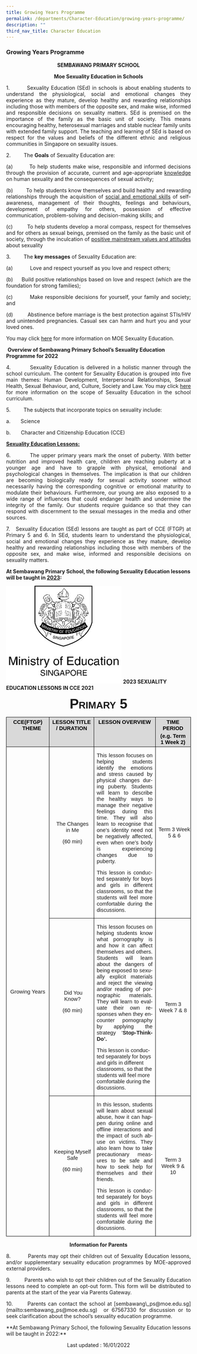 ```yaml
---
title: Growing Years Programme
permalink: /departments/Character-Education/growing-years-programme/
description: ""
third_nav_title: Character Education
---
```

### Growing Years Programme

<p align="center"><b>SEMBAWANG PRIMARY SCHOOL</b></p>

<p align="center"><b>Moe Sexuality Education in Schools</b></p>

         

<p align = "justify">1.         Sexuality Education (SEd) in schools is about enabling students to understand the physiological, social and emotional changes they experience as they mature, develop healthy and rewarding relationships including those with members of the opposite sex, and make wise, informed and responsible decisions on sexuality matters. SEd is premised on the importance of the family as the basic unit of society. This means encouraging healthy, heterosexual marriages and stable nuclear family units with extended family support. The teaching and learning of SEd is based on respect for the values and beliefs of the different ethnic and religious communities in Singapore on sexuality issues.</p>

2.                  The **Goals** of Sexuality Education are:

<p align = "justify">(a)        To help students make wise, responsible and informed decisions through the provision of accurate, current and age-appropriate <u>knowledge</u> on human sexuality and the consequences of sexual activity;</p>

<p align = "justify">(b)        To help students know themselves and build healthy and rewarding relationships through the acquisition of <u>social and emotional skills</u> of self-awareness, management of their thoughts, feelings and behaviours, development of empathy for others, possession of effective communication, problem-solving and decision-making skills; and</p>

<p align = "justify">(c)         To help students develop a moral compass, respect for themselves and for others as sexual beings, premised on the family as the basic unit of society, through the inculcation of <u>positive mainstream values and attitudes</u> about sexuality</p>

3.         The <b>key messages</b> of Sexuality Education are: 

<p align = "justify">(a)            Love and respect yourself as you love and respect others;</P>

<p align = "justify">(b)     Build positive relationships based on love and respect (which are the foundation for strong families);</P>

<p align = "justify">(c)         Make responsible decisions for yourself, your family and society; and</P>

<p align = "justify">(d)         Abstinence before marriage is the best protection against STIs/HIV and unintended pregnancies. Casual sex can harm and hurt you and your loved ones.</P>

You may click [here](https://go.gov.sg/moe-sexuality-education) for more information on MOE Sexuality Education.

 **Overview of Sembawang Primary School’s Sexuality Education Programme for 2022**

<p align = "justify">4.         Sexuality Education is delivered in a holistic manner through the school curriculum. The content for Sexuality Education is grouped into five main themes: Human Development, Interpersonal Relationships, Sexual Health, Sexual Behaviour, and, Culture, Society and Law. You may click <a href = "https://go.gov.sg/moe-sexuality-education-scope">here</a>
for more information on the scope of Sexuality Education in the school curriculum.</P>

<p align = "justify">5.         The subjects that incorporate topics on sexuality include:</P>

a.       Science

b.       Character and Citizenship Education (CCE)

 <b><u>Sexuality Education Lessons:</u></b> 

<p align = "justify">6.         The upper primary years mark the onset of puberty. With better nutrition and improved health care, children are reaching puberty at a younger age and have to grapple with physical, emotional and psychological changes in themselves. The implication is that our children are becoming biologically ready for sexual activity sooner without necessarily having the corresponding cognitive or emotional maturity to modulate their behaviours. Furthermore, our young are also exposed to a wide range of influences that could endanger health and undermine the integrity of the family. Our students require guidance so that they can respond with discernment to the sexual messages in the media and other sources. </P>

  

<p align = "justify">7.      Sexuality Education (SEd) lessons are taught as part of CCE (FTGP) at Primary 5 and 6. In SEd, students learn to understand the physiological, social and emotional changes they experience as they mature, develop healthy and rewarding relationships including those with members of the opposite sex, and make wise, informed and responsible decisions on sexuality matters. </P>

<b>At Sembawang Primary School, the following Sexuality Education lessons will be taught in <u>2023</u>:</b>


![](/images/MOE%20Logo%20Black%20and%20White.jpg)
<b>2023 SEXUALITY EDUCATION LESSONS IN CCE 2021 </b>

<p class=MsoNormal align=center style='text-align:center'><b><span lang=EN-GB
style='font-size:28.0pt;font-family:"Arial",sans-serif;font-variant:small-caps'>Primary
5</span></b></p>

<div align=center>

<table class=MsoNormalTable border=1 cellspacing=0 cellpadding=0 width=1039
 style='border-collapse:collapse;mso-table-layout-alt:fixed;border:none;
 mso-border-alt:solid windowtext .5pt;mso-yfti-tbllook:480;mso-padding-alt:
 0cm 5.4pt 0cm 5.4pt;mso-border-insideh:.5pt solid windowtext;mso-border-insidev:
 .5pt solid windowtext'>
 <thead>
  <tr style='mso-yfti-irow:0;mso-yfti-firstrow:yes'>
   <td width=189 valign=top style='width:141.5pt;border:solid black 1.0pt;
   mso-border-alt:solid black .5pt;background:#D9D9D9;padding:0cm 5.4pt 0cm 5.4pt'>
   <p class=MsoNormal align=center style='margin-top:3.0pt;margin-right:0cm;
   margin-bottom:3.0pt;margin-left:15.8pt;text-align:center;text-indent:-15.8pt'><b><span
   lang=EN-GB style='font-size:11.0pt;font-family:"Arial",sans-serif;
   color:black'>CCE(FTGP) THEME</span></b></p>
   </td>
   <td width=227 valign=top style='width:6.0cm;border:solid black 1.0pt;
   border-left:none;mso-border-left-alt:solid black .5pt;mso-border-alt:solid black .5pt;
   background:#D9D9D9;padding:0cm 5.4pt 0cm 5.4pt'>
   <p class=MsoNormal align=center style='margin-top:3.0pt;margin-right:0cm;
   margin-bottom:3.0pt;margin-left:0cm;text-align:center'><b><span lang=EN-GB
   style='font-size:11.0pt;font-family:"Arial",sans-serif;color:black'>LESSON
   TITLE / DURATION</span></b></p>
   </td>
   <td width=444 valign=top style='width:333.15pt;border:solid black 1.0pt;
   border-left:none;mso-border-left-alt:solid black .5pt;mso-border-alt:solid black .5pt;
   background:#D9D9D9;padding:0cm 5.4pt 0cm 5.4pt'>
   <p class=MsoNormal align=center style='margin-top:3.0pt;margin-right:0cm;
   margin-bottom:3.0pt;margin-left:0cm;text-align:center'><b><span lang=EN-GB
   style='font-size:11.0pt;font-family:"Arial",sans-serif;color:black;
   text-transform:uppercase'>Lesson OVERVIEW</span></b><b><span lang=EN-GB
   style='font-size:11.0pt;font-family:"Arial",sans-serif;color:black'></span></b></p>
   </td>
   <td width=180 style='width:134.65pt;border:solid black 1.0pt;border-left:
   none;mso-border-left-alt:solid black .5pt;mso-border-alt:solid black .5pt;
   background:#D9D9D9;padding:0cm 5.4pt 0cm 5.4pt'>
   <p class=MsoNormal align=center style='margin-top:3.0pt;margin-right:0cm;
   margin-bottom:3.0pt;margin-left:0cm;text-align:center'><b><span lang=EN-GB
   style='font-size:11.0pt;font-family:"Arial",sans-serif;color:black'>TIME
   PERIOD </span></b></p>
   <p class=MsoNormal align=center style='margin-top:3.0pt;margin-right:0cm;
   margin-bottom:3.0pt;margin-left:0cm;text-align:center'><b><span lang=EN-GB
   style='font-size:11.0pt;font-family:"Arial",sans-serif;color:black'>(<span
   class=GramE>e.g.</span> Term 1 Week 2)<span style='text-transform:uppercase'></span></span></b></p>
   </td>
  </tr>
 </thead>
 <tr style='mso-yfti-irow:1;height:143.95pt'>
  <td width=189 rowspan=3 style='width:141.5pt;border:solid windowtext 1.0pt;
  border-top:none;mso-border-top-alt:solid black .5pt;mso-border-alt:solid windowtext .5pt;
  mso-border-top-alt:solid black .5pt;padding:0cm 5.4pt 0cm 5.4pt;height:143.95pt'>
  <p class=MsoNormal align=center style='text-align:center'><span lang=EN-GB
  style='font-size:11.0pt;font-family:"Arial",sans-serif'>Growing Years</span></p>
  </td>
  <td width=227 style='width:6.0cm;border-top:none;border-left:none;border-bottom:
  solid windowtext 1.0pt;border-right:solid windowtext 1.0pt;mso-border-top-alt:
  solid black .5pt;mso-border-left-alt:solid windowtext .5pt;mso-border-alt:
  solid windowtext .5pt;mso-border-top-alt:solid black .5pt;padding:0cm 5.4pt 0cm 5.4pt;
  height:143.95pt'>
  <p class=MsoNormal align=center style='margin-left:3.6pt;text-align:center'><span
  lang=EN-GB style='font-size:11.0pt;font-family:"Arial",sans-serif'>The
  Changes in Me</span></p>
  <p class=MsoNormal align=center style='margin-left:3.6pt;text-align:center'><span
  lang=EN-GB style='font-size:11.0pt;font-family:"Arial",sans-serif'>(60 min)</span></p>
  </td>
  <td width=444 style='width:333.15pt;border-top:none;border-left:none;
  border-bottom:solid windowtext 1.0pt;border-right:solid windowtext 1.0pt;
  mso-border-top-alt:solid black .5pt;mso-border-left-alt:solid windowtext .5pt;
  mso-border-alt:solid windowtext .5pt;mso-border-top-alt:solid black .5pt;
  padding:0cm 5.4pt 0cm 5.4pt;height:143.95pt'>
  <p style='text-align:justify;text-justify:inter-ideograph'><span lang=EN-GB
  style='font-size:11.0pt;font-family:"Arial",sans-serif'>This lesson focuses
  on helping students identify the emotions and stress caused by physical
  changes during puberty. Students will learn to describe the healthy ways to
  manage their negative feelings during this time. They will also learn to
  recognise that one’s identity <span class=GramE>need</span> not be negatively
  affected, even when one’s body is experiencing changes due to puberty. </span></p>
  <p style='text-align:justify;text-justify:inter-ideograph'><span lang=EN-GB
  style='font-size:11.0pt;font-family:"Arial",sans-serif'>This lesson is
  conducted separately for boys and girls in different classrooms, so that the
  students will feel more comfortable during the discussions.</span></p>
  </td>
  <td width=180 style='width:134.65pt;border-top:none;border-left:none;
  border-bottom:solid windowtext 1.0pt;border-right:solid windowtext 1.0pt;
  mso-border-top-alt:solid black .5pt;mso-border-left-alt:solid windowtext .5pt;
  mso-border-alt:solid windowtext .5pt;mso-border-top-alt:solid black .5pt;
  padding:0cm 5.4pt 0cm 5.4pt;height:143.95pt'>
  <p align=center style='margin-right:-5.2pt;text-align:center'><span
  lang=EN-GB style='font-size:11.0pt;font-family:"Arial",sans-serif'>Term 3
  Week 5 &amp; 6</span></p>
  </td>
 </tr>
 <tr style='mso-yfti-irow:2;height:48.1pt'>
  <td width=227 style='width:6.0cm;border-top:none;border-left:none;border-bottom:
  solid windowtext 1.0pt;border-right:solid windowtext 1.0pt;mso-border-top-alt:
  solid windowtext .5pt;mso-border-left-alt:solid windowtext .5pt;mso-border-alt:
  solid windowtext .5pt;padding:0cm 5.4pt 0cm 5.4pt;height:48.1pt'>
  <p class=MsoNormal align=center style='margin-left:3.6pt;text-align:center'><span
  lang=EN-GB style='font-size:11.0pt;font-family:"Arial",sans-serif'><span
  style='mso-spacerun:yes'>&nbsp;</span>Did You Know? </span></p>
  <p class=MsoNormal align=center style='margin-left:3.6pt;text-align:center'><span
  lang=EN-GB style='font-size:11.0pt;font-family:"Arial",sans-serif'>(60 min)</span></p>
  <p class=MsoNormal align=center style='text-align:center'><span lang=EN-GB
  style='font-size:11.0pt;font-family:"Arial",sans-serif'>&nbsp;</span></p>
  </td>
  <td width=444 style='width:333.15pt;border-top:none;border-left:none;
  border-bottom:solid windowtext 1.0pt;border-right:solid windowtext 1.0pt;
  mso-border-top-alt:solid windowtext .5pt;mso-border-left-alt:solid windowtext .5pt;
  mso-border-alt:solid windowtext .5pt;padding:0cm 5.4pt 0cm 5.4pt;height:48.1pt'>
  <p style='text-align:justify;text-justify:inter-ideograph'><span lang=EN-GB
  style='font-size:11.0pt;font-family:"Arial",sans-serif'>This lesson focuses
  on helping students know what pornography is and how it can affect themselves
  and others. Students will learn about the dangers of being exposed to
  sexually explicit materials and reject the viewing and/or reading of
  pornographic materials. They will learn to evaluate their own responses when
  they encounter pornography by applying the strategy ‘<b>Stop-Think-Do’. </b></span></p>
  <p><span lang=EN-GB style='font-size:11.0pt;font-family:"Arial",sans-serif'>This
  lesson is conducted separately for boys and girls in different classrooms, so
  that the students will feel more comfortable during the discussions.</span><span
  lang=EN-SG style='mso-fareast-font-family:"Times New Roman";mso-ansi-language:
  EN-SG;mso-fareast-language:EN-SG'></span></p>
  </td>
  <td width=180 style='width:134.65pt;border-top:none;border-left:none;
  border-bottom:solid windowtext 1.0pt;border-right:solid windowtext 1.0pt;
  mso-border-top-alt:solid windowtext .5pt;mso-border-left-alt:solid windowtext .5pt;
  mso-border-alt:solid windowtext .5pt;padding:0cm 5.4pt 0cm 5.4pt;height:48.1pt'>
  <p align=center style='text-align:center'><span lang=EN-GB style='font-size:
  11.0pt;font-family:"Arial",sans-serif'>Term 3 Week 7 &amp; 8</span></p>
  </td>
 </tr>
 <tr style='mso-yfti-irow:3;mso-yfti-lastrow:yes;height:134.5pt'>
  <td width=227 style='width:6.0cm;border-top:none;border-left:none;border-bottom:
  solid windowtext 1.0pt;border-right:solid windowtext 1.0pt;mso-border-top-alt:
  solid windowtext .5pt;mso-border-left-alt:solid windowtext .5pt;mso-border-alt:
  solid windowtext .5pt;padding:0cm 5.4pt 0cm 5.4pt;height:134.5pt'>
  <p class=MsoNormal align=center style='margin-left:3.6pt;text-align:center'><span
  lang=EN-GB style='font-size:11.0pt;font-family:"Arial",sans-serif'>Keeping
  Myself Safe</span></p>
  <p class=MsoNormal align=center style='margin-left:3.6pt;text-align:center'><span
  lang=EN-GB style='font-size:11.0pt;font-family:"Arial",sans-serif'>(60 min)</span></p>
  <p class=MsoNormal align=center style='text-align:center'><span lang=EN-GB
  style='font-size:11.0pt;font-family:"Arial",sans-serif'>&nbsp;</span></p>
  </td>
  <td width=444 style='width:333.15pt;border-top:none;border-left:none;
  border-bottom:solid windowtext 1.0pt;border-right:solid windowtext 1.0pt;
  mso-border-top-alt:solid windowtext .5pt;mso-border-left-alt:solid windowtext .5pt;
  mso-border-alt:solid windowtext .5pt;padding:0cm 5.4pt 0cm 5.4pt;height:134.5pt'>
  <p style='text-align:justify;text-justify:inter-ideograph'><span lang=EN-GB
  style='font-size:11.0pt;font-family:"Arial",sans-serif'>In this lesson,
  students will learn about sexual abuse, how it can happen during online and
  offline interactions and the impact of such abuse on victims. They also learn
  how to take precautionary measures to be safe and how to seek help for
  themselves and their friends.</span></p>
  <p style='text-align:justify;text-justify:inter-ideograph'><span lang=EN-GB
  style='font-size:11.0pt;font-family:"Arial",sans-serif'>This lesson is
  conducted separately for boys and girls in different classrooms, so that the
  students will feel more comfortable during the discussions.</span><span
  lang=EN-SG style='font-size:10.0pt;mso-ansi-language:EN-SG;mso-fareast-language:
  EN-SG'></span></p>
  </td>
  <td width=180 style='width:134.65pt;border-top:none;border-left:none;
  border-bottom:solid windowtext 1.0pt;border-right:solid windowtext 1.0pt;
  mso-border-top-alt:solid windowtext .5pt;mso-border-left-alt:solid windowtext .5pt;
  mso-border-alt:solid windowtext .5pt;padding:0cm 5.4pt 0cm 5.4pt;height:134.5pt'>
  <p align=center style='text-align:center'><span lang=EN-GB style='font-size:
  11.0pt;font-family:"Arial",sans-serif'>Term 3 Week 9 &amp; 10</span></p>
  </td>
 </tr>
</table>

**Information for Parents**

<p align = "justify">8.         Parents may opt their children out of Sexuality Education lessons, and/or supplementary sexuality education programmes by MOE-approved external providers.</P>

<p align = "justify">9.         Parents who wish to opt their children out of the Sexuality Education lessons need to complete an opt-out form. This form will be distributed to parents at the start of the year via Parents Gateway.</P>

<p align = "justify">10.       Parents can contact the school at [sembawang\_ps@moe.edu.sg](mailto:sembawang_ps@moe.edu.sg)  or 67567330 for discussion or to seek clarification about the school’s sexuality education programme.</P>

  

<p align = "justify">**At Sembawang Primary School, the following Sexuality Education lessons will be taught in 2022:**</P>
Last updated : 16/01/2022